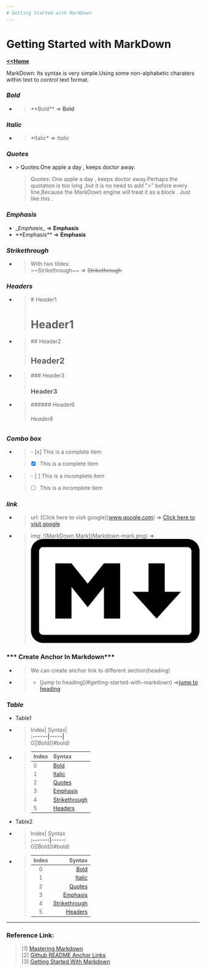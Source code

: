 ```yaml
---
# Getting Started with MarkDown        
---
```

# Getting Started with MarkDown 
[__<<Home__](../index.md)

MarkDown: Its syntax is very simple.Using some non-alphabetic charaters within text to control text format.

### ***Bold***
- > \*\*Bold\*\* => **Bold**
  
### ***Italic***   
- > \*Italic\*  =>  *Italic*

### ***Quotes***
- \> Quotes:One apple a day , keeps doctor away.
   > Quotes: One apple a day , keeps doctor away.Perhaps the quotation is too long ,but it is no need to  add ">" before every line,Because the MarkDown engine will treat it as a block . Just like this .

### ***Emphasis***
- \__Emphasis__ => __Emphasis__
- \*\*Emphasis\*\* => **Emphasis**

### ***Strikethrough***
- > With two tildes:   
~\~Strikethrough~\~ => ~~Strikethrough~~

### ***Headers***  
  - > \# Header1 
    > # Header1
  - >\## Header2
    >## Header2
  - >\### Header3
    >### Header3
  - >\###### Header6
    > ###### Header6

### ***Combo box***    
- > \- [x] This is a complete item 
  > - [x] This is a complete item   

- >  \- [ ] This is a incomplete item 
  > - [ ] This is a incomplete item 

### ***link***
- > url: \[Click here to visit google]\(www.google.com) => [Click here to visit google](www.google.com)
* > img: \!\[MarkDown Mark\](Markdown-mark.png) =>![MarkDown Mark](Markdown-mark.png)
### *** Create Anchor In Markdown***
- > We can create anchor link to different section(heading)
- > - \[jump to heading](#getting-started-with-markdown) =>[jump to heading](#getting-started-with-markdown)

### ***Table***
- Table1
- > Index\| Syntax|  
  >__\:------\|-----\|__  
  >0\|\[Bold](\#bold)

- > Index| Syntax|  
  > :------|-----|
  > 0|[Bold](#bold)
  > 1|[Italic](#italic)
  > 2|[Quotes](#quotes)
  > 3|[Emphasis](#emphasis)
  > 4|[Strikethrough](#strikethrough)
  > 5|[Headers](#headers)

- Table2        
 - > Index\| Syntax  
   > __\:------:|-----:__  
   >0|\[Bold](\#bold)
   
- > Index| Syntax|  
  > :------:|-----:|
  > 0|[Bold](#bold)
  > 1|[Italic](#italic)
  > 2|[Quotes](#quotes)
  > 3|[Emphasis](#emphasis)
  > 4|[Strikethrough](#strikethrough)
  > 5|[Headers](#headers)
----------------------------------
### Reference Link:
>[1]  [Mastering Markdown](https://guides.github.com/features/mastering-markdown/)   
[2]  [Github README Anchor Links](https://gist.github.com/rachelhyman/b1f109155c9dafffe618#real-cool-heading)   
[3]  [Getting Started With Markdown](https://github.com/fefong/markdown_readme)
